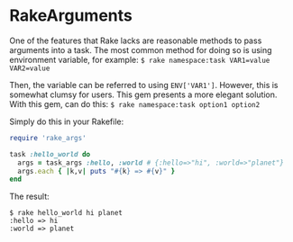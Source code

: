 # RakeArguments

One of the features that Rake lacks are reasonable methods to pass arguments into a task. The most common
method for doing so is using environment variable, for example: `$ rake namespace:task VAR1=value VAR2=value`

Then, the variable can be referred to using `ENV['VAR1']`. However, this is somewhat clumsy for users. This
gem presents a more elegant solution. With this gem, can do this: `$ rake namespace:task option1 option2`

Simply do this in your Rakefile:

```ruby
require 'rake_args'

task :hello_world do
  args = task_args :hello, :world # {:hello=>"hi", :world=>"planet"}
  args.each { |k,v| puts "#{k} => #{v}" }
end
```

The result:

```
$ rake hello_world hi planet
:hello => hi
:world => planet
```
